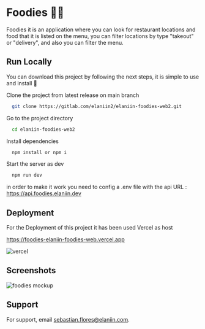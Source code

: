 
# Foodies 🍔🍟

Foodies it is an application where you can look for restaurant locations and food that
it is listed on the menu, you can filter locations by type "takeout" or "delivery", and
also you can filter the menu.

## Run Locally

You can download this project by following the next steps, it is simple to use and install
🙂

Clone the project from latest release on main branch

```bash
  git clone https://gitlab.com/elaniin2/elaniin-foodies-web2.git
```

Go to the project directory

```bash
  cd elaniin-foodies-web2
```

Install dependencies

```bash
  npm install or npm i
```

Start the server as dev

```bash
  npm run dev
```

in order to make it work you need to config a .env file
with the api URL : https://api.foodies.elaniin.dev


## Deployment

For the Deployment of this project it has been used Vercel as host

https://foodies-elaniin-foodies-web.vercel.app

![vercel](https://mms.businesswire.com/media/20210216006039/en/859393/23/vercel.jpg)




## Screenshots

![foodies mockup](https://foodies-1spdz3nbb-elaniin-foodies-web.vercel.app/assets/mockup.4e13a76d.png)


## Support

For support, email sebastian.flores@elaniin.com.
